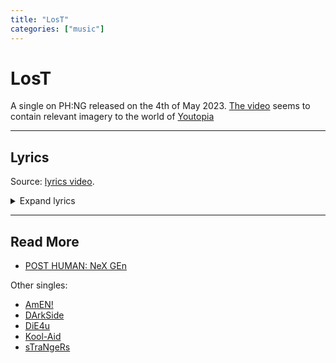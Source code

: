 ```yaml
---
title: "LosT"
categories: ["music"]
---
```

#  LosT

A single on PH:NG released on the 4th of May 2023. [The video](https://www.youtube.com/watch?v=xv-70a6yXfM) 
seems to contain relevant imagery to the world of [Youtopia](../lore/youtopia)

***

## Lyrics

Source: [lyrics video](https://www.youtube.com/watch?v=L6tHMDaGgho).

<details class="lyrics">
<summary>Expand lyrics</summary>

> watching evangelion
> with a big fat slug of ketamine
> i lost the plot a little while ago, oh-oh
> my dog just died
> my friends hate me
> i saw myself on mtv
> and my ego is not my amigo
>
> oh, maybe i don't belong on this planet
> red crescent moons all over my hands
> it's too much to take
> i can't understand it
>
> someone, tell me
> why am i this way?
> stupid medicine not doing anything
> what the hell is fucking wrong with me?
> i guess there's no remedy
> i'm so terribly lost
>
> imaginary enemies
> suicidal tendencies
> serotonin's proper on its arse, oh-oh
> i used to go to therapy
> but the doctor tried to section me
> the next time that i open up
> to someone will be my autopsy 
>
> because i don't think i belong on this planet
> red crescent moons all over my hands
> it's too much to take,
> i can't fucking stand it
>
> someone, tell me
> why am i this way?
> stupid medicine not doing anything
> what the hell is fucking wrong with me?
> i guess there's no remedy
> own worst enemy
> i'm so terribly lost
>
> if i keep this up
> i think i'm gonna break down
> if i keep this up
> i think i'm gonna break down
> i think i'm gonna break down
> i think i'm gonna break down
>
> someone, tell me
> why am i this way?
> stupid medicine not doing anything
> what the hell is fucking wrong with me?
> i guess there's no remedy
> i'm so terribly lost
> why am i this way?
> stupid medicine not doing anything
> what the hell is fucking wrong with me?
> i guess there's no remedy
> own worst enemy
> i'm so terribly lost

</details>

***

## Read More

- [POST HUMAN: NeX GEn](ph-nex-gen)

Other singles:

- [AmEN!](song-amen.md)
- [DArkSide](song-darkside.md)
- [DiE4u](song-die4u.md)
- [Kool-Aid](song-koolaid.md)
- [sTraNgeRs](song-strangers.md)